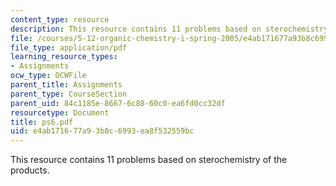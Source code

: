 ```yaml
---
content_type: resource
description: This resource contains 11 problems based on sterochemistry of the products.
file: /courses/5-12-organic-chemistry-i-spring-2005/e4ab171677a93b8c6993ea8f532559bc_ps6.pdf
file_type: application/pdf
learning_resource_types:
- Assignments
ocw_type: OCWFile
parent_title: Assignments
parent_type: CourseSection
parent_uid: 84c1185e-8667-6c88-60c0-ea6fd0cc32df
resourcetype: Document
title: ps6.pdf
uid: e4ab1716-77a9-3b8c-6993-ea8f532559bc
---
```

This resource contains 11 problems based on sterochemistry of the products.

